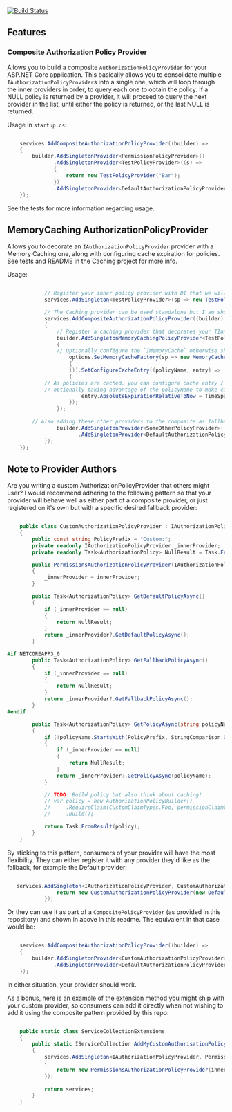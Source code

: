 [![Build Status](https://dev.azure.com/darrelltunnell/Public%20Projects/_apis/build/status/dazinator.Dazinator.AspNetCore.Authorization?branchName=master)](https://dev.azure.com/darrelltunnell/Public%20Projects/_build/latest?definitionId=10&branchName=master)

## Features


### Composite Authorization Policy Provider
Allows you to build a composite `AuthorizationPolicyProvider` for your ASP.NET Core application.
This basically allows you to consolidate multiple `IAuthorizationPolicyProvider`s into a single one,
which will loop through the inner providers in order, to query each one to obtain the policy. 
If a NULL policy is returned by a provider, it will proceed to query the next provider in the list, until either the policy is returned, or the last NULL is returned.


Usage in `startup.cs`:

```csharp

    services.AddCompositeAuthorizationPolicyProvider((builder) =>
    {
        builder.AddSingletonProvider<PermissionPolicyProvider>()
               .AddSingletonProvider<TestPolicyProvider>((s) =>
               {
                   return new TestPolicyProvider("Bar");
               })
	           .AddSingletonProvider<DefaultAuthorizationPolicyProvider>(); // Asp.net default provider.
    });


```

See the tests for more information regarding usage.

## MemoryCaching AuthorizationPolicyProvider

Allows you to decorate an `IAuthorizationPolicyProvider` provider with a Memory Caching one, along with configuring cache expiration for policies.
See tests and README in the Caching project for more info.

Usage:

```csharp

            // Register your inner policy provider with DI that we will later wrap with a Caching provider.
            services.AddSingleton<TestPolicyProvider>(sp => new TestPolicyProvider()); 

            // The Caching provider can be used standalone but I am showing usage within a composite here. See tests for standalone usage.
            services.AddCompositeAuthorizationPolicyProvider((builder) =>
            {
                // Register a caching provider that decorates your TInner provider but adds caching.
                builder.AddSingletonMemoryCachingPolicyProvider<TestPolicyProvider>((options) =>
                {
	            // Optionally configure the `IMemoryCache` otherwise shared `IMemoryCache` will be used which must be registered seperately with services.AddMemoryCache().
                    options.SetMemoryCacheFactory(sp => new MemoryCache(new MemoryCacheOptions
                    {                       
                    })).SetConfigureCacheEntry((policyName, entry) =>
                    { 
			// As policies are cached, you can configure cache entry / expiry options here,
			// optionally taking advantage of the policyName to make caching decisions.
                        entry.AbsoluteExpirationRelativeToNow = TimeSpan.FromSeconds(10);
                    });
                });
		
		// Also adding these other providers to the composite as fallbacks in order of precedence.
                builder.AddSingletonProvider<SomeOtherPolicyProvider>((sp) => new SomeOtherPolicyProvider())
                       .AddSingletonProvider<DefaultAuthorizationPolicyProvider>();
            });   
    });
```

## Note to Provider Authors

Are you writing a custom AuthorizationPolicyProvider that others might user?
I would recommend adhering to the following pattern so that your provider will behave well as either part of a composite provider,
or just registered on it's own but with a specific desired fallback provider:


```csharp

    public class CustomAuthorizationPolicyProvider : IAuthorizationPolicyProvider
    {
        public const string PolicyPrefix = "Custom:";
        private readonly IAuthorizationPolicyProvider _innerProvider;
        private readonly Task<AuthorizationPolicy> NullResult = Task.FromResult(default(AuthorizationPolicy));

        public PermissionsAuthorizationPolicyProvider(IAuthorizationPolicyProvider innerProvider = null)
        {
            _innerProvider = innerProvider;
        }

        public Task<AuthorizationPolicy> GetDefaultPolicyAsync()
        {
            if (_innerProvider == null)
            {
                return NullResult;
            }
            return _innerProvider?.GetDefaultPolicyAsync();
        }

#if NETCOREAPP3_0
        public Task<AuthorizationPolicy> GetFallbackPolicyAsync()
        {
            if (_innerProvider == null)
            {
                return NullResult;
            }
            return _innerProvider?.GetFallbackPolicyAsync();
        }
#endif

        public Task<AuthorizationPolicy> GetPolicyAsync(string policyName)
        {
            if (!policyName.StartsWith(PolicyPrefix, StringComparison.OrdinalIgnoreCase))
            {
                if (_innerProvider == null)
                {
                    return NullResult;
                }
                return _innerProvider?.GetPolicyAsync(policyName);
            }

            // TODO: Build policy but also think about caching!
            // var policy = new AuthorizationPolicyBuilder()
            //     .RequireClaim(CustomClaimTypes.Foo, permissionClaimValues)
            //     .Build();

            return Task.FromResult(policy);
        }
    } 


```

By sticking to this pattern, consumers of your provider will have the most flexibility. They can either register it with any provider they'd like as the fallback, for example the Default provider:


```csharp

   services.AddSingleton<IAuthorizationPolicyProvider, CustomAuthorizationPolicyProvider>(sp=> {
                return new CustomAuthorizationPolicyProvider(new DefaultAuthorizationPolicyProvider(sp.GetRequiredService<IOptions<AuthorizationOptions>>()));
            });

```

Or they can use it as part of a `CompositePolicyProvider` (as provided in this repository) and shown in above in this readme. The equivalent in that case would be:

```csharp

    services.AddCompositeAuthorizationPolicyProvider((builder) =>
    {
        builder.AddSingletonProvider<CustomAuthorizationPolicyProvider>()              
	           .AddSingletonProvider<DefaultAuthorizationPolicyProvider>();
    });

```

In either situation, your provider should work.

As a bonus, here is an example of the extension method you might ship with your custom provider, so consumers can add it directly when not wishing to add it using the composite pattern provided by this repo:

```csharp

    public static class ServiceCollectionExtensions
    {
        public static IServiceCollection AddMyCustomAuthorisationPolicyProvider(this IServiceCollection services, Func<IServiceProvider, IAuthorizationPolicyProvider> innerProviderFactory = null)
        {
            services.AddSingleton<IAuthorizationPolicyProvider, PermissionsAuthorizationPolicyProvider>(sp =>
            {
                return new PermissionsAuthorizationPolicyProvider(innerProviderFactory?.Invoke(sp));
            });
           
            return services;
        }
    }
    
```
